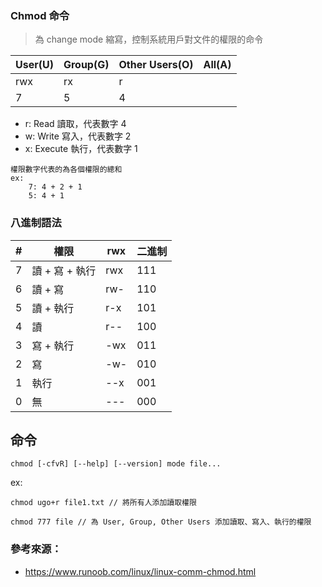 
### Chmod 命令

> 為 change mode 縮寫，控制系統用戶對文件的權限的命令

 | User(U) | Group(G) | Other Users(O) | All(A) |
 | ------- | -------- | -------------- | ------ |
 | rwx     | rx       | r              |        |
 | 7       | 5        | 4              |        |

- r: Read 讀取，代表數字 4 
- w: Write 寫入，代表數字 2
- x: Execute 執行，代表數字 1

```
權限數字代表的為各個權限的總和
ex: 
	7: 4 + 2 + 1
	5: 4 + 1
```

### 八進制語法

| #   | 權限           | rwx | 二進制 |
| --- | -------------- | --- | ------ |
| 7   | 讀 + 寫 + 執行 | rwx | 111    |
| 6   | 讀 + 寫        | rw- | 110    |
| 5   | 讀 + 執行      | r-x | 101    |
| 4   | 讀             | r-- | 100    |
| 3   | 寫 + 執行      | -wx | 011    |
| 2   | 寫             | -w- | 010    |
| 1   | 執行           | --x | 001    |
| 0   | 無             | --- | 000    |

## 命令 

```
chmod [-cfvR] [--help] [--version] mode file...
```

ex:

```
chmod ugo+r file1.txt // 將所有人添加讀取權限

chmod 777 file // 為 User, Group, Other Users 添加讀取、寫入、執行的權限
```

### 參考來源：

- https://www.runoob.com/linux/linux-comm-chmod.html